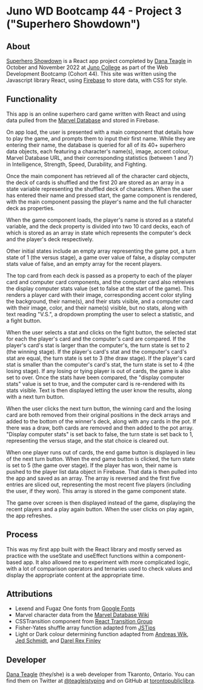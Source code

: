 # Juno WD Bootcamp 44 - Project 3 ("Superhero Showdown")

## About

[Superhero Showdown](https://superhero-showdown.netlify.app/) is a React app project completed by [Dana Teagle](https://danateagle.com) in October and November 2022 at [Juno College](https://junocollege.com) as part of the Web Development Bootcamp (Cohort 44). This site was written using the Javascript library React, using [Firebase](https://firebase.google.com/) to store data, with CSS for style.

## Functionality

This app is an online superhero card game written with React and using data pulled from the [Marvel Database](https://marvel.fandom.com/wiki/Marvel_Database) and stored in Firebase.

On app load, the user is presented with a main component that details how to play the game, and prompts them to input their first name. While they are entering their name, the database is queried for all of its 40+ superhero data objects, each featuring a character's name(s), image, accent colour, Marvel Database URL, and their corresponding statistics (between 1 and 7) in Intelligence, Strength, Speed, Durability, and Fighting.

Once the main component has retrieved all of the character card objects, the deck of cards is shuffled and the first 20 are stored as an array in a state variable representing the shuffled deck of characters. When the user has entered their name and pressed start, the game component is rendered, with the main component passing the player's name and the full character deck as properties.

When the game component loads, the player's name is stored as a stateful variable, and the deck property is divided into two 10 card decks, each of which is stored as an array in state which represents the computer's deck and the player's deck respectively.

Other initial states include an empty array representing the game pot, a turn state of 1 (the versus stage), a game over value of false, a display computer stats value of false, and an empty array for the recent players.

The top card from each deck is passed as a property to each of the player card and computer card components, and the computer card also retreives the display computer stats value (set to false at the start of the game). This renders a player card with their image, corresponding accent color styling the background, their name(s), and their stats visible, and a computer card with their image, color, and their name(s) visible, but no stats, along with text reading "V.S.", a dropdown prompting the user to select a statistic, and a fight button.

When the user selects a stat and clicks on the fight button, the selected stat for each the player's card and the computer's card are compared. If the player's card's stat is larger than the computer's, the turn state is set to 2 (the winning stage). If the player's card's stat and the computer's card's stat are equal, the turn state is set to 3 (the draw stage). If the player's card stat is smaller than the computer's card's stat, the turn state is set to 4 (the losing stage). If any losing or tying player is out of cards, the game is also set to over. Once the stats have been compared, the "display computer stats" value is set to true, and the computer card is re-rendered with its stats visible. Text is then displayed letting the user know the results, along with a next turn button.

When the user clicks the next turn button, the winning card and the losing card are both removed from their original positions in the deck arrays and added to the bottom of the winner's deck, along with any cards in the pot. If there was a draw, both cards are removed and then added to the pot array. "Display computer stats" is set back to false, the turn state is set back to 1, representing the versus stage, and the stat choice is cleared out.

When one player runs out of cards, the end game button is displayed in lieu of the next turn button. When the end game button is clicked, the turn state is set to 5 (the game over stage). If the player has won, their name is pushed to the player list data object in Firebase. That data is then pulled into the app and saved as an array. The array is reversed and the first five entries are sliced out, representing the most recent five players (including the user, if they won). This array is stored in the game component state.

The game over screen is then displayed instead of the game, displaying the recent players and a play again button. When the user clicks on play again, the app refreshes.

## Process

This was my first app built with the React library and mostly served as practice with the useState and useEffect functions within a component-based app. It also allowed me to experiment with more complicated logic, with a lot of comparison operators and ternaries used to check values and display the appropriate content at the appropriate time.

## Attributions

- Lexend and Fugaz One fonts from [Google Fonts](https://fonts.google.com/)
- Marvel character data from the [Marvel Database Wiki](https://marvel.fandom.com/wiki/Marvel_Database)
- CSSTransition component from [React Transition Group](https://reactcommunity.org/react-transition-group/css-transition)
- Fisher-Yates shuffle array function adapted from [JSTips](https://www.jstips.co/en/javascript/shuffle-an-array/)
- Light or Dark colour determining function adapted from [Andreas Wik](https://awik.io/determine-color-bright-dark-using-javascript/), [Jed Schmidt](https://gist.github.com/jed/983661), and [Darel Rex Finley](http://alienryderflex.com/hsp.html)

## Developer

[Dana Teagle](https://danateagle.com) (they/she) is a web developer from Tkaronto, Ontario. You can find them on Twitter at [@teagleistyping](https://twitter.com/teagleistyping) and on GitHub at [torontopubliclibra](https://github.com/torontopubliclibra).
